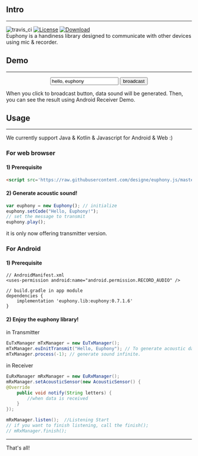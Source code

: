 ## Intro
---
![travis_ci](https://travis-ci.org/designe/euphony.svg?branch=master) [![License](https://img.shields.io/badge/License-Apache%202.0-blue.svg)](https://opensource.org/licenses/Apache-2.0) [ ![Download](https://api.bintray.com/packages/jbear/maven/euphony/images/download.svg?version=0.7.1.6) ](https://bintray.com/jbear/maven/euphony/0.7.1.6/link)  
Euphony is a handiness library designed to communicate with other devices using mic & recorder.

## Demo 
---
<center><p> <input id='euphy_text' class='demo_text_edit' type='text' value='hello, euphony'  /> <input id='euphy_btn' class='demo_btn' type='button' value='broadcast' onclick='generateSound()' /></p></center>  

When you click to broadcast button, data sound will be generated.
Then, you can see the result using Android Receiver Demo.

## Usage
---
We currently support Java & Kotlin & Javascript for Android & Web :)

### For web browser
#### 1) Prerequisite
```html
<script src='https://raw.githubusercontent.com/designe/euphony.js/master/euphony.js'></script>
```
#### 2) Generate acoustic sound!
```js
var euphony = new Euphony(); // initialize
euphony.setCode("Hello, Euphony!"); 
// set the message to transmit
euphony.play();
```
it is only now offering transmitter version.


### For Android

#### 1) Prerequisite
```
// AndroidManifest.xml
<uses-permission android:name="android.permission.RECORD_AUDIO" />

// build.gradle in app module
dependencies {
    implementation 'euphony.lib:euphony:0.7.1.6'
}
```
#### 2) Enjoy the euphony library!
in Transmitter
```java
EuTxManager mTxManager = new EuTxManager();
mTxManager.euInitTransmit("Hello, Euphony"); // To generate acoustic data "Hello, Euphony"
mTxManager.process(-1); // generate sound infinite.
```

in Receiver
```java
EuRxManager mRxManager = new EuRxManager();
mRxManager.setAcousticSensor(new AcousticSensor() {
@Override
    public void notify(String letters) {
        //when data is received
    }
});

mRxManager.listen();  //Listening Start
// if you want to finish listening, call the finish();
// mRxManager.finish();
```
---

That's all!
